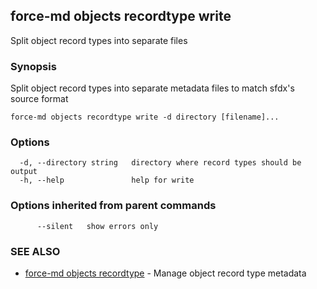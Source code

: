 ## force-md objects recordtype write

Split object record types into separate files

### Synopsis

Split object record types into separate metadata files to match sfdx's source format

```
force-md objects recordtype write -d directory [filename]...
```

### Options

```
  -d, --directory string   directory where record types should be output
  -h, --help               help for write
```

### Options inherited from parent commands

```
      --silent   show errors only
```

### SEE ALSO

* [force-md objects recordtype](force-md_objects_recordtype.md)	 - Manage object record type metadata

